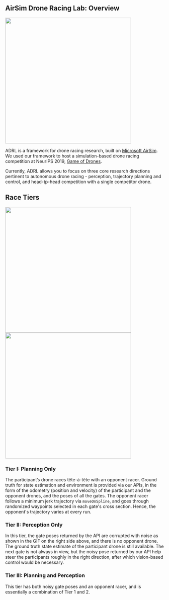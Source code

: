 ## AirSim Drone Racing Lab: Overview
<img src="https://github.com/madratman/airsim_neurips_gifs/blob/master/imgs/race.gif?raw=true" width="400"> 

ADRL is a framework for drone racing research, built on [Microsoft AirSim](https://github.com/Microsoft/Airsim).   
We used our framework to host a simulation-based drone racing competition at NeurIPS 2019, [Game of Drones](https://github.com/microsoft/AirSim-NeurIPS2019-Drone-Racing). 

Currently, ADRL allows you to focus on three core research directions pertinent to autonomous drone racing -  perception, trajectory planning and control, and head-tp-head competition with a single competitor drone. 

## Race Tiers

<img src="https://github.com/madratman/airsim_neurips_gifs/blob/master/imgs/tier_1.gif?raw=true" width="400"> <img src="https://github.com/madratman/airsim_neurips_gifs/blob/master/imgs/tier_2.gif?raw=true" width="400"> 

### Tier I: Planning Only
The participant’s drone races tête-à-tête with an opponent racer. 
Ground truth for state estimation and environment is provided via our APIs, in the form of the odometry (position and velocity) of the participant and the opponent drones, and the poses of all the gates. 
The opponent racer follows a minimum jerk trajectory via `moveOnSpline`, and goes through randomized waypoints selected in each gate's cross section. 
Hence, the opponent's trajectory varies at every run. 

### Tier II: Perception Only
In this tier, the gate poses returned by the API are corrupted with noise as shown in the GIF on the right side above, and there is no opponent drone. 
The ground truth state estimate of the participant drone is still available. 
The next gate is not always in view, but the noisy pose returned by our API help steer the participants roughly in the right direction, after which vision-based control would be necessary.

### Tier III: Planning and Perception
This tier has both noisy gate poses and an opponent racer, and is essentially a combination of Tier 1 and 2. 
